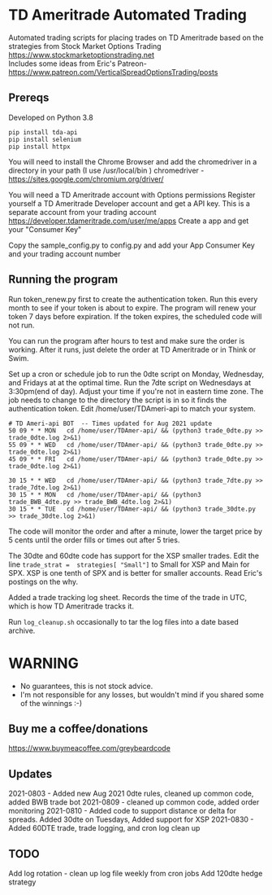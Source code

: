 # TD Ameritrade Automated Trading
Automated trading scripts for placing trades on TD Ameritrade based on the strategies from Stock Market Options Trading
https://www.stockmarketoptionstrading.net  
Includes some ideas from Eric's Patreon- https://www.patreon.com/VerticalSpreadOptionsTrading/posts


## Prereqs
Developed on Python 3.8
```
pip install tda-api
pip install selenium
pip install httpx
```
You will need to install the Chrome Browser and add the chromedriver in a directory in your path (I use /usr/local/bin )
chromedriver - https://sites.google.com/chromium.org/driver/

You will need a TD Ameritrade account with Options permissions 
Register yourself a TD Ameritrade Developer account and get a API key. This is a separate account from your trading account
https://developer.tdameritrade.com/user/me/apps
Create a app and get your "Consumer Key"

Copy the sample_config.py to config.py and add your App Consumer Key and your trading account number

## Running the program
Run token_renew.py first to create the authentication token. Run this every month to see if your token is about to expire. The program will renew your token 7 days before expiration. If the token expires, the scheduled code will not run.

You can run the program after hours to test and make sure the order is working. After it runs, just delete the order at TD Ameritrade or in Think or Swim.

Set up a cron or schedule job to run the 0dte script on Monday,  Wednesday, and Fridays at at the optimal time. Run the 7dte script on Wednesdays at 3:30pm(end of day).  Adjust your time if you're not in eastern time zone. The job needs to change to the directory the script is in so it finds the authentication token. Edit /home/user/TDAmeri-api to match your system.
```
# TD Ameri-api BOT  -- Times updated for Aug 2021 update
50 09 * * MON   cd /home/user/TDAmer-api/ && (python3 trade_0dte.py >> trade_0dte.log 2>&1)
55 09 * * WED   cd /home/user/TDAmer-api/ && (python3 trade_0dte.py >> trade_0dte.log 2>&1)
45 09 * * FRI   cd /home/user/TDAmer-api/ && (python3 trade_0dte.py >> trade_0dte.log 2>&1)

30 15 * * WED   cd /home/user/TDAmer-api/ && (python3 trade_7dte.py >> trade_7dte.log 2>&1)
30 15 * * MON   cd /home/user/TDAmer-api/ && (python3 trade_BWB_4dte.py >> trade_BWB_4dte.log 2>&1)
30 15 * * TUE   cd /home/user/TDAmer-api/ && (python3 trade_30dte.py >> trade_30dte.log 2>&1)

```
The code will monitor the order and after a minute, lower the target price by 5 cents until the order fills or times out after 5 tries.

The 30dte and 60dte code has support for the XSP smaller trades. Edit the line `trade_strat =  strategies[ "Small"]` to Small for XSP and Main for SPX. XSP is one tenth of SPX and is better for smaller accounts. Read Eric's postings on the why.

Added a trade tracking log sheet. Records the time of the trade in UTC, which is how TD Ameritrade tracks it. 

Run `log_cleanup.sh` occasionally to tar the log files into a date based archive.

# WARNING
- No guarantees, this is not stock advice.
- I'm not responsible for any losses, but wouldn't mind if you shared some of the winnings :-)


## Buy me a coffee/donations
https://www.buymeacoffee.com/greybeardcode 

## Updates
2021-0803 - Added new Aug 2021 0dte rules, cleaned up common code, added BWB trade bot
2021-0809 - cleaned up common code, added order monitoring 
2021-0810 - Added code to support distance or delta for spreads. Added 30dte on Tuesdays, Added support for XSP
2021-0830 - Added 60DTE trade, trade logging, and cron log clean up

## TODO
Add log rotation - clean up log file weekly from cron jobs
Add 120dte hedge strategy